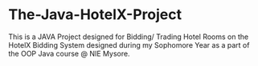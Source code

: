 # The-Java-HotelX-Project
This is a JAVA Project designed for Bidding/ Trading Hotel Rooms on the HotelX Bidding System designed during my Sophomore Year as a part of the OOP Java course @ NIE Mysore.
